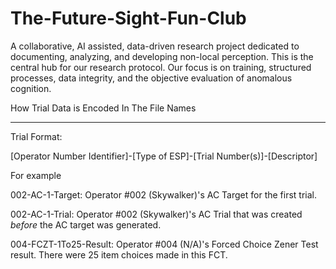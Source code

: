 # The-Future-Sight-Fun-Club
A collaborative, AI assisted, data-driven research project dedicated to documenting, analyzing, and developing non-local perception. This is the central hub for our research protocol. Our focus is on training, structured processes, data integrity, and the objective evaluation of anomalous cognition.

How Trial Data is Encoded In The File Names

-----------------------

Trial Format:

[Operator Number Identifier]-[Type of ESP]-[Trial Number(s)]-[Descriptor]

For example

002-AC-1-Target: Operator #002 (Skywalker)'s AC Target for the first trial.

002-AC-1-Trial: Operator #002 (Skywalker)'s AC Trial that was created *before* the AC target was generated.

004-FCZT-1To25-Result: Operator #004 (N/A)'s Forced Choice Zener Test result. There were 25 item choices made in this FCT.
